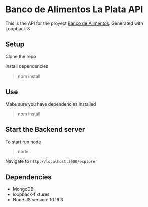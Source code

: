 # Banco de Alimentos La Plata API

This is the API for the proyect [Banco de Alimentos](httt://google.com). Generated with Loopback 3

## Setup

Clone the repo

Install dependencies
> npm install

## Use

Make sure you have dependencies installed
> npm install

## Start the Backend server

To start run node
> node .

Navigate to `http://localhost:3000/explorer`

## Dependencies

 - MongoDB
 - loopback-fixtures
 - Node.JS version: 10.16.3
